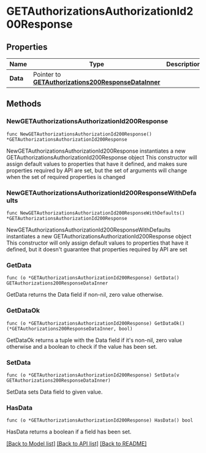 # GETAuthorizationsAuthorizationId200Response

## Properties

Name | Type | Description | Notes
------------ | ------------- | ------------- | -------------
**Data** | Pointer to [**GETAuthorizations200ResponseDataInner**](GETAuthorizations200ResponseDataInner.md) |  | [optional] 

## Methods

### NewGETAuthorizationsAuthorizationId200Response

`func NewGETAuthorizationsAuthorizationId200Response() *GETAuthorizationsAuthorizationId200Response`

NewGETAuthorizationsAuthorizationId200Response instantiates a new GETAuthorizationsAuthorizationId200Response object
This constructor will assign default values to properties that have it defined,
and makes sure properties required by API are set, but the set of arguments
will change when the set of required properties is changed

### NewGETAuthorizationsAuthorizationId200ResponseWithDefaults

`func NewGETAuthorizationsAuthorizationId200ResponseWithDefaults() *GETAuthorizationsAuthorizationId200Response`

NewGETAuthorizationsAuthorizationId200ResponseWithDefaults instantiates a new GETAuthorizationsAuthorizationId200Response object
This constructor will only assign default values to properties that have it defined,
but it doesn't guarantee that properties required by API are set

### GetData

`func (o *GETAuthorizationsAuthorizationId200Response) GetData() GETAuthorizations200ResponseDataInner`

GetData returns the Data field if non-nil, zero value otherwise.

### GetDataOk

`func (o *GETAuthorizationsAuthorizationId200Response) GetDataOk() (*GETAuthorizations200ResponseDataInner, bool)`

GetDataOk returns a tuple with the Data field if it's non-nil, zero value otherwise
and a boolean to check if the value has been set.

### SetData

`func (o *GETAuthorizationsAuthorizationId200Response) SetData(v GETAuthorizations200ResponseDataInner)`

SetData sets Data field to given value.

### HasData

`func (o *GETAuthorizationsAuthorizationId200Response) HasData() bool`

HasData returns a boolean if a field has been set.


[[Back to Model list]](../README.md#documentation-for-models) [[Back to API list]](../README.md#documentation-for-api-endpoints) [[Back to README]](../README.md)


